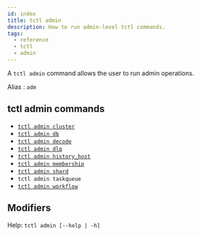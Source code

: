 ```yaml
---
id: index
title: tctl admin
description: How to run admin-level tctl commands.
tags:
  - reference
  - tctl
  - admin
---
```


A `tctl admin` command allows the user to run admin operations.

Alias : `adm`

## tctl admin commands

- [`tctl admin cluster`](/tctl/admin/cluster)
- [`tctl admin db`](/tctl/admin/db)
- [`tctl admin decode`](/tctl/admin/decode)
- [`tctl admin dlq`](/tctl/admin/dlq)
- [`tctl admin history_host`](/tctl/admin/history_host)
- [`tctl admin membership`](/tctl/admin/membership)
- [`tctl admin shard`](/tctl/admin/shard)
- `tctl admin taskqueue`
- [`tctl admin workflow`](/tctl/admin/workflow)

## Modifiers

Help: `tctl admin [--help | -h]`
